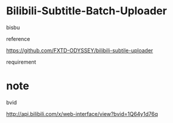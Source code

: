 # Bilibili-Subtitle-Batch-Uploader

bisbu



reference

https://github.com/FXTD-ODYSSEY/bilibili-subtile-uploader





requirement



# note

bvid

http://api.bilibili.com/x/web-interface/view?bvid=1Q64y1d76q

